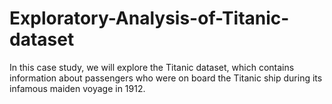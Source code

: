# Exploratory-Analysis-of-Titanic-dataset
In this case study, we will explore the Titanic dataset, which contains information about passengers who were on board the Titanic ship during its infamous maiden voyage in 1912.
